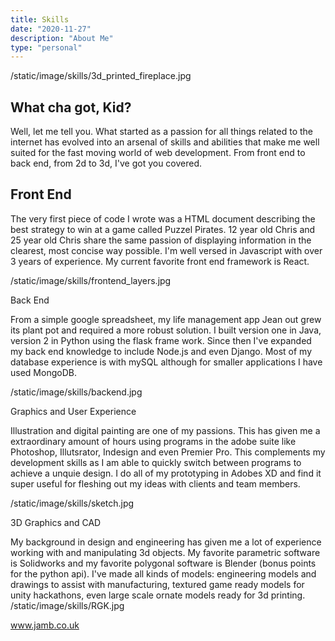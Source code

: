 ```yaml
---
title: Skills
date: "2020-11-27"
description: "About Me"
type: "personal"
---
```


/static/image/skills/3d_printed_fireplace.jpg

## What cha got, Kid?

Well, let me tell you.
What started as a passion for all things related to the internet has evolved into an arsenal of skills and abilities that make me well suited for the fast moving world of web development. From front end to back end, from 2d to 3d, I've got you covered.

## Front End

The very first piece of code I wrote was a HTML document describing the best strategy to win at a game called Puzzel Pirates. 12 year old Chris and 25 year old Chris share the same passion of displaying information in the clearest, most concise way possible. I'm well versed in Javascript with over 3 years of experience. My current favorite front end framework is React.

/static/image/skills/frontend_layers.jpg

Back End

From a simple google spreadsheet, my life management app Jean out grew its plant pot and required a more robust solution. I built version one in Java, version 2 in Python using the flask frame work. Since then I've expanded my back end knowledge to include Node.js and even Django. Most of my database experience is with mySQL although for smaller applications I have used MongoDB.

/static/image/skills/backend.jpg

Graphics and User Experience

Illustration and digital painting are one of my passions. This has given me a extraordinary amount of hours using programs in the adobe suite like Photoshop, Illutsrator, Indesign and even Premier Pro. This complements my development skills as I am able to quickly switch between programs to achieve a unquie design. I do all of my prototyping in Adobes XD and find it super useful for fleshing out my ideas with clients and team members.

/static/image/skills/sketch.jpg

3D Graphics and CAD

My background in design and engineering has given me a lot of experience working with and manipulating 3d objects. My favorite parametric software is Solidworks and my favorite polygonal software is Blender (bonus points for the python api). I've made all kinds of models: engineering models and drawings to assist with manufacturing, textured game ready models for unity hackathons, even large scale ornate models ready for 3d printing.
/static/image/skills/RGK.jpg

www.jamb.co.uk
